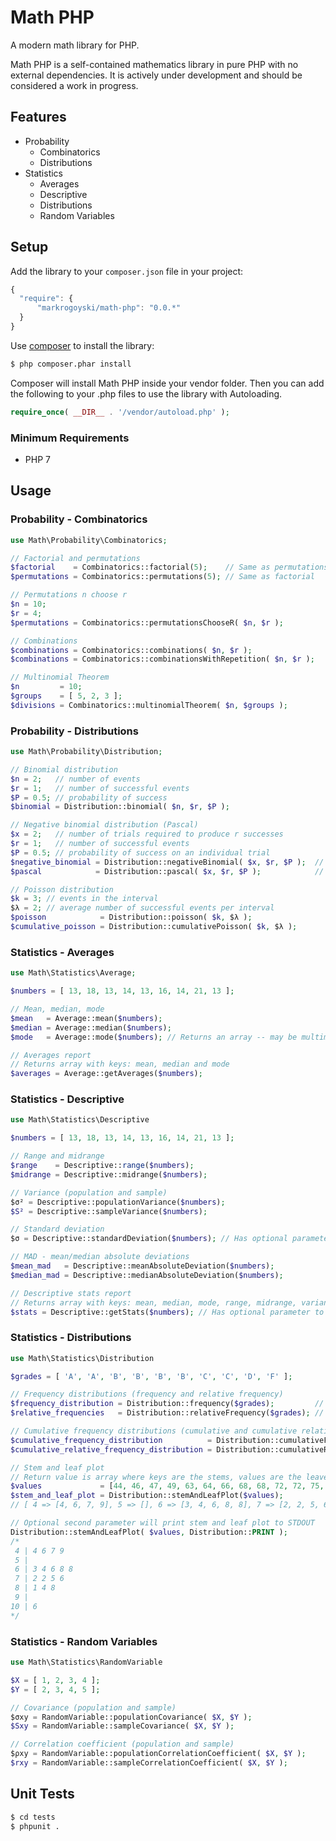 Math PHP
=====================

A modern math library for PHP.

Math PHP is a self-contained mathematics library in pure PHP with no external dependencies. It is actively under development and should be considered a work in progress.

Features
--------
 * Probability
     * Combinatorics
     * Distributions
 * Statistics
     * Averages
     * Descriptive
     * Distributions
     * Random Variables

Setup
-----

 Add the library to your `composer.json` file in your project:

```javascript
{
  "require": {
      "markrogoyski/math-php": "0.0.*"
  }
}
```

Use [composer](http://getcomposer.org) to install the library:

```bash
$ php composer.phar install
```

Composer will install Math PHP inside your vendor folder. Then you can add the following to your
.php files to use the library with Autoloading.

```php
require_once( __DIR__ . '/vendor/autoload.php' );
```

### Minimum Requirements
 * PHP 7

Usage
-----

### Probability - Combinatorics
```php
use Math\Probability\Combinatorics;

// Factorial and permutations
$factorial    = Combinatorics::factorial(5);    // Same as permutations
$permutations = Combinatorics::permutations(5); // Same as factorial

// Permutations n choose r
$n = 10;
$r = 4;
$permutations = Combinatorics::permutationsChooseR( $n, $r );

// Combinations
$combinations = Combinatorics::combinations( $n, $r );
$combinations = Combinatorics::combinationsWithRepetition( $n, $r );

// Multinomial Theorem
$n         = 10;
$groups    = [ 5, 2, 3 ];
$divisions = Combinatorics::multinomialTheorem( $n, $groups );
```

### Probability - Distributions
```php
use Math\Probability\Distribution;

// Binomial distribution
$n = 2;   // number of events
$r = 1;   // number of successful events
$P = 0.5; // probability of success
$binomial = Distribution::binomial( $n, $r, $P );

// Negative binomial distribution (Pascal)
$x = 2;   // number of trials required to produce r successes
$r = 1;   // number of successful events
$P = 0.5; // probability of success on an individual trial
$negative_binomial = Distribution::negativeBinomial( $x, $r, $P );  // Same as pascal
$pascal            = Distribution::pascal( $x, $r, $P );            // Same as negative binomial

// Poisson distribution
$k = 3; // events in the interval
$λ = 2; // average number of successful events per interval
$poisson            = Distribution::poisson( $k, $λ );
$cumulative_poisson = Distribution::cumulativePoisson( $k, $λ );
```

### Statistics - Averages
```php
use Math\Statistics\Average;

$numbers = [ 13, 18, 13, 14, 13, 16, 14, 21, 13 ];

// Mean, median, mode
$mean   = Average::mean($numbers);
$median = Average::median($numbers);
$mode   = Average::mode($numbers); // Returns an array -- may be multimodal

// Averages report
// Returns array with keys: mean, median and mode
$averages = Average::getAverages($numbers);
```

### Statistics - Descriptive
```php
use Math\Statistics\Descriptive

$numbers = [ 13, 18, 13, 14, 13, 16, 14, 21, 13 ];

// Range and midrange
$range    = Descriptive::range($numbers);
$midrange = Descriptive::midrange($numbers);

// Variance (population and sample)
$σ² = Descriptive::populationVariance($numbers);
$S² = Descriptive::sampleVariance($numbers);

// Standard deviation
$σ = Descriptive::standardDeviation($numbers); // Has optional parameter to set population or sample variance

// MAD - mean/median absolute deviations
$mean_mad   = Descriptive::meanAbsoluteDeviation($numbers);
$median_mad = Descriptive::medianAbsoluteDeviation($numbers);

// Descriptive stats report
// Returns array with keys: mean, median, mode, range, midrange, variance, standard deviation, mean_mad, median_mad
$stats = Descriptive::getStats($numbers); // Has optional parameter to set population or sample variance
```
### Statistics - Distributions
```php
use Math\Statistics\Distribution

$grades = [ 'A', 'A', 'B', 'B', 'B', 'B', 'C', 'C', 'D', 'F' ];

// Frequency distributions (frequency and relative frequency)
$frequency_distribution = Distribution::frequency($grades);         // [ A => 2,   B => 4,   C => 2,   D => 1,   F => 1   ]
$relative_frequencies   = Distribution::relativeFrequency($grades); // [ A => 0.2, B => 0.4, C => 0.2, D => 0.1, F => 0.1 ]

// Cumulative frequency distributions (cumulative and cumulative relative)
$cumulative_frequency_distribution          = Distribution::cumulativeFrequency($grades);         // [ A => 2,   B => 6,   C => 8,   D => 9,   F => 10  ]
$cumulative_relative_frequency_distribution = Distribution::cumulativeRelativeFrequency($grades); // [ A => 0.2, B => 0.6, C => 0.8, D => 0.9, F => 1   ]

// Stem and leaf plot
// Return value is array where keys are the stems, values are the leaves
$values             = [44, 46, 47, 49, 63, 64, 66, 68, 68, 72, 72, 75, 76, 81, 84, 88, 106, ];
$stem_and_leaf_plot = Distribution::stemAndLeafPlot($values);
// [ 4 => [4, 6, 7, 9], 5 => [], 6 => [3, 4, 6, 8, 8], 7 => [2, 2, 5, 6], 8 => [1, 4, 8], 9 => [], 10 => [6] ]

// Optional second parameter will print stem and leaf plot to STDOUT
Distribution::stemAndLeafPlot( $values, Distribution::PRINT );
/*
 4 | 4 6 7 9
 5 |
 6 | 3 4 6 8 8
 7 | 2 2 5 6
 8 | 1 4 8
 9 |
10 | 6
*/
```

### Statistics - Random Variables
```php
use Math\Statistics\RandomVariable

$X = [ 1, 2, 3, 4 ];
$Y = [ 2, 3, 4, 5 ];

// Covariance (population and sample)
$σxy = RandomVariable::populationCovariance( $X, $Y );
$Sxy = RandomVariable::sampleCovariance( $X, $Y );

// Correlation coefficient (population and sample)
$ρxy = RandomVariable::populationCorrelationCoefficient( $X, $Y );
$rxy = RandomVariable::sampleCorrelationCoefficient( $X, $Y );
```

Unit Tests
----------

```bash
$ cd tests
$ phpunit .
```